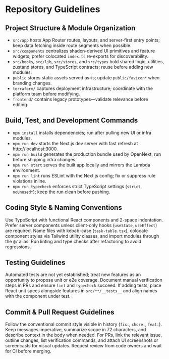 # Repository Guidelines

## Project Structure & Module Organization
- `src/app` hosts App Router routes, layouts, and server-first entry points; keep data fetching inside route segments when possible.
- `src/components` centralizes shadcn-derived UI primitives and feature widgets; prefer colocated `index.ts` re-exports for discoverability.
- `src/hooks`, `src/lib`, `src/stores`, and `src/types` hold shared logic, utilities, zustand stores, and TypeScript contracts; reuse before adding new modules.
- `public` stores static assets served as-is; update `public/favicon*` when branding changes.
- `terraform/` captures deployment infrastructure; coordinate with the platform team before modifying.
- `frontend/` contains legacy prototypes—validate relevance before editing.

## Build, Test, and Development Commands
- `npm install` installs dependencies; run after pulling new UI or infra modules.
- `npm run dev` starts the Next.js dev server with fast refresh at http://localhost:3000.
- `npm run build` generates the production bundle used by OpenNext; run before shipping infra changes.
- `npm run start` serves the built app locally and mirrors the Lambda environment.
- `npm run lint` runs ESLint with the Next.js config; fix or suppress rule violations inline.
- `npm run typecheck` enforces strict TypeScript settings (`strict`, `noUnused*`); keep the run clean before pushing.

## Coding Style & Naming Conventions
Use TypeScript with functional React components and 2-space indentation. Prefer server components unless client-only hooks (`useState`, `useEffect`) are required. Name files with kebab-case (`task-table.tsx`), colocate component styles via Tailwind utility classes, and import modules through the `@/` alias. Run linting and type checks after refactoring to avoid regressions.

## Testing Guidelines
Automated tests are not yet established; treat new features as an opportunity to propose unit or e2e coverage. Document manual verification steps in PRs and ensure `lint` and `typecheck` succeed. If adding tests, place React unit specs alongside features in `src/**/__tests__` and align names with the component under test.

## Commit & Pull Request Guidelines
Follow the conventional commit style visible in history (`fix:`, `chore:`, `feat:`). Keep messages imperative, summarize scope in 72 characters, and describe context in the body when needed. For PRs, link the relevant issue, outline changes, list verification commands, and attach UI screenshots or screencasts for visual updates. Request review from code owners and wait for CI before merging.
